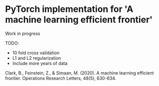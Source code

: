 # PyTorch implementation for 'A machine learning efficient frontier' 

Work in progress

TODO:
- 10 fold cross validation 
- L1 and L2 regularization
- Include more years of data


Clark, B., Feinstein, Z., & Simaan, M. (2020). A machine learning efficient frontier. Operations Research Letters, 48(5), 630-634.
